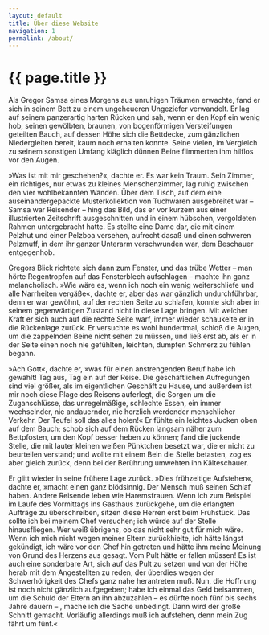 ```yaml
---
layout: default
title: Über diese Website
navigation: 1
permalink: /about/
---
```


#  {{ page.title }}

Als Gregor Samsa eines Morgens aus unruhigen Träumen erwachte, fand er sich in seinem Bett zu einem ungeheueren Ungeziefer verwandelt. Er lag auf seinem panzerartig harten Rücken und sah, wenn er den Kopf ein wenig hob, seinen gewölbten, braunen, von bogenförmigen Versteifungen geteilten Bauch, auf dessen Höhe sich die Bettdecke, zum gänzlichen Niedergleiten bereit, kaum noch erhalten konnte. Seine vielen, im Vergleich zu seinem sonstigen Umfang kläglich dünnen Beine flimmerten ihm hilflos vor den Augen.

»Was ist mit mir geschehen?«, dachte er. Es war kein Traum. Sein Zimmer, ein richtiges, nur etwas zu kleines Menschenzimmer, lag ruhig zwischen den vier wohlbekannten Wänden. Über dem Tisch, auf dem eine auseinandergepackte Musterkollektion von Tuchwaren ausgebreitet war – Samsa war Reisender – hing das Bild, das er vor kurzem aus einer illustrierten Zeitschrift ausgeschnitten und in einem hübschen, vergoldeten Rahmen untergebracht hatte. Es stellte eine Dame dar, die mit einem Pelzhut und einer Pelzboa versehen, aufrecht dasaß und einen schweren Pelzmuff, in dem ihr ganzer Unterarm verschwunden war, dem Beschauer entgegenhob.

Gregors Blick richtete sich dann zum Fenster, und das trübe Wetter – man hörte Regentropfen auf das Fensterblech aufschlagen – machte ihn ganz melancholisch. »Wie wäre es, wenn ich noch ein wenig weiterschliefe und alle Narrheiten vergäße«, dachte er, aber das war gänzlich undurchführbar, denn er war gewöhnt, auf der rechten Seite zu schlafen, konnte sich aber in seinem gegenwärtigen Zustand nicht in diese Lage bringen. Mit welcher Kraft er sich auch auf die rechte Seite warf, immer wieder schaukelte er in die Rückenlage zurück. Er versuchte es wohl hundertmal, schloß die Augen, um die zappelnden Beine nicht sehen zu müssen, und ließ erst ab, als er in der Seite einen noch nie gefühlten, leichten, dumpfen Schmerz zu fühlen begann.

»Ach Gott«, dachte er, »was für einen anstrengenden Beruf habe ich gewählt! Tag aus, Tag ein auf der Reise. Die geschäftlichen Aufregungen sind viel größer, als im eigentlichen Geschäft zu Hause, und außerdem ist mir noch diese Plage des Reisens auferlegt, die Sorgen um die Zuganschlüsse, das unregelmäßige, schlechte Essen, ein immer wechselnder, nie andauernder, nie herzlich werdender menschlicher Verkehr. Der Teufel soll das alles holen!« Er fühlte ein leichtes Jucken oben auf dem Bauch; schob sich auf dem Rücken langsam näher zum Bettpfosten, um den Kopf besser heben zu können; fand die juckende Stelle, die mit lauter kleinen weißen Pünktchen besetzt war, die er nicht zu beurteilen verstand; und wollte mit einem Bein die Stelle betasten, zog es aber gleich zurück, denn bei der Berührung umwehten ihn Kälteschauer.

Er glitt wieder in seine frühere Lage zurück. »Dies frühzeitige Aufstehen«, dachte er, »macht einen ganz blödsinnig. Der Mensch muß seinen Schlaf haben. Andere Reisende leben wie Haremsfrauen. Wenn ich zum Beispiel im Laufe des Vormittags ins Gasthaus zurückgehe, um die erlangten Aufträge zu überschreiben, sitzen diese Herren erst beim Frühstück. Das sollte ich bei meinem Chef versuchen; ich würde auf der Stelle hinausfliegen. Wer weiß übrigens, ob das nicht sehr gut für mich wäre. Wenn ich mich nicht wegen meiner Eltern zurückhielte, ich hätte längst gekündigt, ich wäre vor den Chef hin getreten und hätte ihm meine Meinung von Grund des Herzens aus gesagt. Vom Pult hätte er fallen müssen! Es ist auch eine sonderbare Art, sich auf das Pult zu setzen und von der Höhe herab mit dem Angestellten zu reden, der überdies wegen der Schwerhörigkeit des Chefs ganz nahe herantreten muß. Nun, die Hoffnung ist noch nicht gänzlich aufgegeben; habe ich einmal das Geld beisammen, um die Schuld der Eltern an ihn abzuzahlen – es dürfte noch fünf bis sechs Jahre dauern – , mache ich die Sache unbedingt. Dann wird der große Schnitt gemacht. Vorläufig allerdings muß ich aufstehen, denn mein Zug fährt um fünf.«




